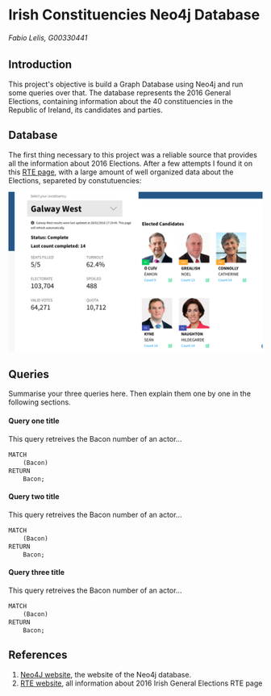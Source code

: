 # Irish Constituencies Neo4j Database
###### Fabio Lelis, G00330441

## Introduction
This project's objective is build a Graph Database using Neo4j and run some queries over that.
The database represents the 2016 General Elections, containing information about the 40 constituencies in the Republic of Ireland, its candidates and parties.

## Database
The first thing necessary to this project was a reliable source that provides all the information about 2016 Elections.
After a few attempts I found it on this [RTE page](http://www.rte.ie/news/election-2016/), with a large amount of well organized data about the Elections, separeted by constutuencies:

![Image of Yaktocat](https://github.com/fabiolelis/project-template/blob/master/images/rte_website.png)


## Queries
Summarise your three queries here.
Then explain them one by one in the following sections.

#### Query one title
This query retreives the Bacon number of an actor...
```cypher
MATCH
	(Bacon)
RETURN
	Bacon;
```

#### Query two title
This query retreives the Bacon number of an actor...
```cypher
MATCH
	(Bacon)
RETURN
	Bacon;
```

#### Query three title
This query retreives the Bacon number of an actor...
```cypher
MATCH
	(Bacon)
RETURN
	Bacon;
```

## References
1. [Neo4J website](http://neo4j.com/), the website of the Neo4j database.
2. [RTE website](http://www.rte.ie/news/election-2016/), all information about 2016 Irish General Elections RTE page
